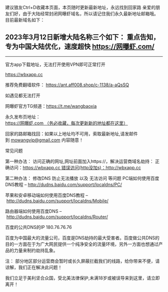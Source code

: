 建议狼友Ctrl+D收藏本页面，本页随时更新最新地址，永远找到回家路
亲爱的朋友们好，由于大陆经常封闭网曝虾域名，所以请记住我们永久最新地址邮箱哦。
目前最新域名如下： 

2023年3月12日新增大陆名称三个如下：
重点告知，专为中国大陆优化，速度超快
https://网曝虾.com/
-------------------------------------------
-------------------------------------------

官方app下载地址，无法打开使用VPN即可正常打开

https://wbxapp.cc

推荐免费翻墙软件： https://ant.aff008.shop/c-1138/a-aQsSQ

如遇见都无法打开

网曝虾官方TG频道：https://t.me/wangbaoxia

永久发布页地址：https://网曝虾.com （务必收藏，每次更新新的地址都在这里）

回家的路邮箱找回：如果以上地址均不可用，索取最新地址,请发邮件到 mowangvip@gmail.com 内容随意！

常见问题

第一种办法： 访问正确的网址,网址前面加入https://，解决运营商域名劫持： 正确访问：https://wbxapp.cc 错误访问(http没加s)：http://wbxapp.cc

第二种办法： 修改DNS 防止无法播放 以及 无法访问 等问题
PC端如何使用百度DNS教程 – http://dudns.baidu.com/support/localdns/PC/

苹果和安卓移动端如何使用百度DNS教程 – http://dudns.baidu.com/support/localdns/Mobile/

路由器端如何使用百度DNS – http://dudns.baidu.com/support/localdns/Router/

百度的公共DNS的IP 180.76.76.76

百度为中国最大的流量公司，百度是DNS劫持的最大受害者。百度做公共DNS的目的一方面在于为广大网民提供一个纯净安全的流量环境，另外一方面也想通过产品的力量来制约劫持乱象。

注： 部分地区部分运营商会暂时或长久屏蔽拦截我们的线路，给你带来不便，请谅解，我们正在解决此问题！

我们立足于美利坚合众国，受北美法律保护,未满18岁或被误导来到这里，请立即离开！
